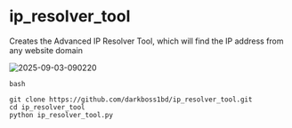 # ip_resolver_tool
Creates the Advanced IP Resolver Tool, which will find the IP address from any website domain


<a>
<img src="https://i.ibb.co.com/bMJPMKd3/2025-09-03-090220.png" alt="2025-09-03-090220" border="0">
</a>




```
bash

git clone https://github.com/darkboss1bd/ip_resolver_tool.git
cd ip_resolver_tool
python ip_resolver_tool.py

```
